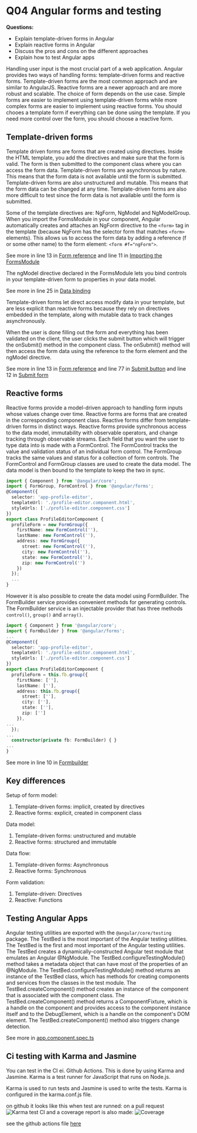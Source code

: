 # Q04 Angular forms and testing

<!-- References to code will be made in markdown by using: See more in line XX in [name of snippet]("PATH_TO_FILE") -->

**Questions:**

- Explain template-driven forms in Angular
- Explain reactive forms in Angular
- Discuss the pros and cons on the different approaches
- Explain how to test Angular apps

Handling user input is the most crucial part of a web application. Angular provides two ways of handling forms: template-driven forms and reactive forms. Template-driven forms are the most common approach and are similar to AngularJS. Reactive forms are a newer approach and are more robust and scalable. The choice of form depends on the use case. Simple forms are easier to implement using template-driven forms while more complex forms are easier to implement using reactive forms. You should chooes a template form if everything can be done using the template. If you need more control over the form, you should choose a reactive form.

## Template-driven forms

Template driven forms are forms that are created using directives. Inside the HTML template, you add the directives and make sure that the form is valid. The form is then submitted to the component class where you can access the form data. Template-driven forms are asynchronous by nature. This means that the form data is not available until the form is submitted. Template-driven forms are also unstructured and mutable. This means that the form data can be changed at any time. Template-driven forms are also more difficult to test since the form data is not available until the form is submitted.

Some of the template directives are: NgForm, NgModel and NgModelGroup. When you import the FormsModule in your component, Angular automatically creates and attaches an NgForm directive to the `<form>` tag in the template (because NgForm has the selector form that matches `<form>` elements). This allows us to access the form data by adding a reference (f or some other name) to the form element: `<form #f="ngForm">`.

See more in line 13 in [Form reference](./src/app/template-driven/template-driven.component.html) and line 11 in [Importing the FormsModule](./src/app/app.module.ts)

The ngModel directive declared in the FormsModule lets you bind controls in your template-driven form to properties in your data model.

See more in line 25 in [Data binding](./src/app/template-driven/template-driven.component.html)

Template-driven forms let direct access modify data in your template, but are less explicit than reactive forms because they rely on directives embedded in the template, along with mutable data to track changes asynchronously.

When the user is done filling out the form and everything has been validated on the client, the user clicks the submit button which will trigger the onSubmit() method in the component class. The onSubmit() method will then access the form data using the reference to the form element and the ngModel directive.

See more in line 13 in [Form reference](./src/app/template-driven/template-driven.component.html) and line 77 in [Submit button](./src/app/template-driven/template-driven.component.html) and line 12 in [Submit form](./src/app/template-driven/template-driven.component.ts)

## Reactive forms

Reactive forms provide a model-driven approach to handling form inputs whose values change over time. Reactive forms are forms that are created in the corresponding component class. Reactive forms differ from template-driven forms in distinct ways. Reactive forms provide synchronous access to the data model, immutability with observable operators, and change tracking through observable streams. Each field that you want the user to type data into is made with a FormControl. The FormControl tracks the value and validation status of an individual form control. The FormGroup tracks the same values and status for a collection of form controls. The FormControl and FormGroup classes are used to create the data model. The data model is then bound to the template to keep the two in sync.

```typescript
import { Component } from '@angular/core';
import { FormGroup, FormControl } from '@angular/forms';
@Component({
  selector: 'app-profile-editor',
  templateUrl: './profile-editor.component.html',
  styleUrls: ['./profile-editor.component.css']
})
export class ProfileEditorComponent {
  profileForm = new FormGroup({
    firstName: new FormControl(''),
    lastName: new FormControl(''),
    address: new FormGroup({
      street: new FormControl(''),
      city: new FormControl(''),
      state: new FormControl(''),
      zip: new FormControl('')
    })
  });
  ...
}
```

However it is also possible to create the data model using FormBuilder. The FormBuilder service provides convenient methods for generating controls. The FormBuilder service is an injectable provider that has three methods `control()`, `group()` and `array()`.

```typescript
import { Component } from '@angular/core';
import { FormBuilder } from '@angular/forms';
...
@Component({
  selector: 'app-profile-editor',
  templateUrl: './profile-editor.component.html',
  styleUrls: ['./profile-editor.component.css']
})
export class ProfileEditorComponent {
  profileForm = this.fb.group({
    firstName: [''],
    lastName: [''],
    address: this.fb.group({
      street: [''],
      city: [''],
      state: [''],
      zip: ['']
    }),
...
  });
...
  constructor(private fb: FormBuilder) { }
...
}
```

See more in line 10 in [Formbuilder](./src/app/reactive/reactive.component.ts)

## Key differences

Setup of form model:

1. Template-driven forms: implicit, created by directives
2. Reactive forms: explicit, created in component class

Data model:

1. Template-driven forms: unstructured and mutable
2. Reactive forms: structured and immutable

Data flow:

1. Template-driven forms: Asynchronous
2. Reactive forms: Synchronous

Form validation:

1. Template-driven: Directives
2. Reactive: Functions

## Testing Angular Apps

Angular testing utilities are exported with the `@angular/core/testing` package. The TestBed is the most important of the Angular testing utilities. The TestBed is the first and most important of the Angular testing utilities. The TestBed creates a dynamically-constructed Angular test module that emulates an Angular @NgModule. The TestBed.configureTestingModule() method takes a metadata object that can have most of the properties of an @NgModule. The TestBed.configureTestingModule() method returns an instance of the TestBed class, which has methods for creating components and services from the classes in the test module. The TestBed.createComponent() method creates an instance of the component that is associated with the component class. The TestBed.createComponent() method returns a ComponentFixture, which is a handle on the component and provides access to the component instance itself and to the DebugElement, which is a handle on the component's DOM element. The TestBed.createComponent() method also triggers change detection.

See more in [app.component.spec.ts](./src/app/app.component.spec.ts)

## Ci testing with Karma and Jasmine
You can test in the CI ei. Github Actions. This is done by using Karma and Jasmine. Karma is a test runner for JavaScript that runs on Node.js. 

Karma is used to run tests and Jasmine is used to write the tests. Karma is configured in the karma.conf.js file. 

on github it looks like this when test are runned: on a pull request ![Karma test CI](KarmaTest.png) and a coverage report is also made: ![Coverage](CoverageReport.png)

see the github actions file [here](./../.github/workflows/TestAndPushResults.yml)
